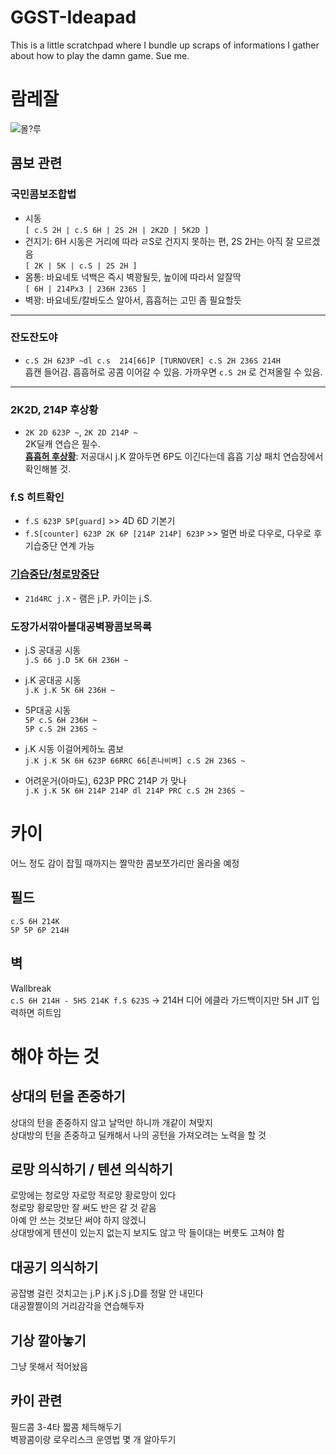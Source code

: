 # GGST-Ideapad  
This is a little scratchpad where I bundle up scraps of informations I gather about how to play the damn game. Sue me.

# 람레잘  
![몰?루](https://www.dustloop.com/wiki/images/archive/1/16/20220831132256%21GGST_Ramlethal_Valentine_Mortobato.png)

## 콤보 관련

### 국민콤보조합법
* 시동  
  `[ c.S 2H | c.S 6H | 2S 2H | 2K2D | 5K2D ]`
* 건지기: 6H 시동은 거리에 따라 ㄹS로 건지지 못하는 편, 2S 2H는 아직 잘 모르겠음  
  `[ 2K | 5K | c.S | 2S 2H ]`  
* 몸통: 바요네토 넉백은 즉시 벽꽝될듯, 높이에 따라서 알잘딱  
  `[ 6H | 214Px3 | 236H 236S ]`  
* 벽꽝: 바요네토/칼바도스 알아서, 흡흡허는 고민 좀 필요할듯
<hr>

### 잔도잔도야  
* `c.S 2H 623P ~dl c.s  214[66]P [TURNOVER] c.S 2H 236S 214H`  
  흡캔 들어감. 흡흡허로 공콤 이어갈 수 있음. 가까우면 `c.S 2H` 로 건져올릴 수 있음.

<hr>

### 2K2D, 214P 후상황
* `2K 2D 623P ~`, `2K 2D 214P ~`  
  2K딜캐 연습은 필수.  
  [**흡흡허 후상황**](https://gall.dcinside.com/mgallery/board/view/?id=guiltygear&no=170621): 저공대시 j.K 깔아두면 6P도 이긴다는데 흡흡 기상 패치 연습장에서 확인해볼 것.

### f.S 히트확인  
* `f.S 623P 5P[guard]` >> 4D 6D 기본기  
* `f.S[counter] 623P 2K 6P [214P 214P] 623P` >> 멀면 바로 다우로, 다우로 후 기습중단 연계 가능

### [기습중단/청로망중단](https://youtu.be/O_ZIRX-29lU)  
* `21d4RC j.X` - 램은 j.P. 카이는 j.S.

### 도장가서깎아볼대공벽꽝콤보목록

* j.S 공대공 시동  
  `j.S 66 j.D 5K 6H 236H ~`
  
* j.K 공대공 시동  
  `j.K j.K 5K 6H 236H ~`
  
* 5P대공 시동  
  `5P c.S 6H 236H ~`  
  `5P c.S 2H 236S ~`  
  
* j.K 시동 이걸어케하노 콤보  
  `j.K j.K 5K 6H 623P 66RRC 66[존나비벼] c.S 2H 236S ~`  
* 어려운거(아마도), 623P PRC 214P 가 맞나  
  `j.K j.K 5K 6H 214P 214P dl 214P PRC c.S 2H 236S ~`  

# 카이
어느 정도 감이 잡힐 때까지는 짤막한 콤보쪼가리만 올라올 예정  

## 필드  
`c.S 6H 214K`  
`5P 5P 6P 214H` 
## 벽 
Wallbreak  
`c.S 6H 214H - 5HS 214K f.S 623S` -> 214H 디어 에클라 가드백이지만 5H JIT 입력하면 히트임

# 해야 하는 것

## 상대의 턴을 존중하기  
상대의 턴을 존중하지 않고 날먹만 하니까 개같이 쳐맞지  
상대방의 턴을 존중하고 딜캐해서 나의 공턴을 가져오려는 노력을 할 것

## 로망 의식하기 / 텐션 의식하기  
로망에는 청로망 자로망 적로망 황로망이 있다  
청로망 황로망만 잘 써도 반은 갈 것 같음  
아예 안 쓰는 것보단 써야 하지 않겠니  
상대방에게 텐션이 있는지 없는지 보지도 않고 막 들이대는 버릇도 고쳐야 함

## 대공기 의식하기  
공잡병 걸린 것치고는 j.P j.K j.S j.D를 정말 안 내민다  
대공짤짤이의 거리감각을 연습해두자  

## 기상 깔아놓기
그냥 못해서 적어놨음

## 카이 관련
필드콤 3-4타 짧콤 체득해두기  
벽꽝콤이랑 로우리스크 운영법 몇 개 알아두기
